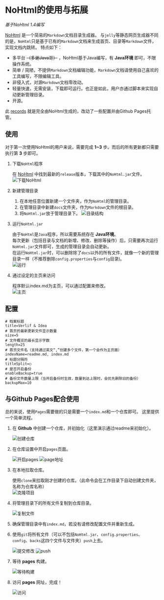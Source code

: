 # NoHtml的使用与拓展

*基于NoHtml 1.4编写*

[NoHtml](https://github.com/Verlif/NoHtml) 是一个简易的`Markdown`文档目录生成器。
与`jelly`等静态网页生成器不同的是，`NoHtml`只是基于已有的`Markdown`文档来生成首页、目录等`Markdown`文件，实现文档内跳转。
特点如下：

* 多平台 ~~（多谢Java哥）~~ ，NoHtml基于Java编写，有 __Java环境__ 即可，不限操作系统。
* 简单 / 简陋，不提供`Markdown`文档编辑功能，`Markdown`文档请使用自己喜欢的工具编写，不限编辑工具。
* 非侵入式，对源`Markdown`文档零改动。
* 轻量快速，无需安装，下载即可运行。也正是如此，用户亦通过脚本来实现自动更新管理目录。
* 开源。

此 [records](https://verlif.top/records) 就是完全由NoHtml生成的，改动了一些配置并由Github Pages托管。

## 使用

对于第一次使用NoHtml的用户来说，需要完成 __1~3__ 步。而后的所有更新都只需要执行第 __3__ 步即可。

1. 下载`NoHtml`程序

   在 [NoHtml](https://github.com/Verlif/NoHtml) 中找到最新的`release`版本，下载其中的`NoHtml.jar`文件。
   ![下载NoHtml](images/下载NoHtml.png)

2. 新建管理目录

   1. 在本地任意位置新建一个文件夹，作为`NoHtml`的管理目录。
   2. 在管理目录中新建`docs`文件夹，作为`Markdown`文件的根目录。
   3. 将`NoHtml.jar`放于管理目录下。
   ![目录结构](images/目录结构.png)

3. 运行`NoHtml.jar`

   由于`NoHtml`是`Java`程序，所以需要系统存在 __Java环境__。  
   每次更新（包括目录与文档的新增、修改、删除等操作）后，只需要再次运行`NoHtml.jar`文件即可，生成的管理目录会自动更新。  
   在运行`NoHtml.jar`时，可以删除除了`docs`以外的所有文件，就像一个新的管理目录一样（不推荐删除`config.properties`与`config`目录)。  
   ![运行](images/运行.png)

4. 通过设定的主页来访问

   程序默认index.md为主页，可以通过配置来修改。  
   ![主页](images/主页.png)

## 配置

```properties
# 档案标题
title=Verlif & Idea
# 首页的最新更新文件显示数量
size=5
# 文件概览的最长显示字数
length=25
# 首页文件名（支持通过英文“,”创建多个文件，第一个会作为主页面）
indexName=readme.md, index.md
# 标题分隔符
titleSplit=○
# 是否开启备份
enableBackup=true
# 备份文件数量上限（当开启备份时生效，数量到达上限时，会优先删除旧的备份）
backupMax=10
```

## 与Github Pages配合使用

总的来说，使用`Pages`需要做的只是需要一个`index.md`和一个仓库即可。
这里提供一个简单流程。

1. 在 __Github__ 中创建一个仓库，并初始化（这里演示通过readme来初始化）。

   ![创建仓库](images/创建仓库.png)

2. 在仓库设置中开启`pages`页面。

   ![开启pages](images/开启pages.png)
   ![page地址](images/page地址.png)

3. 在本地拉取仓库。

   使用`clone`来拉取刚才创建的仓库。（此命令会在工作目录下自动创建文件夹，名称为仓库名称）  
   ![克隆项目](images/clone项目.png)

4. 将管理目录下的所有文件复制到仓库目录。

   ![复制文件](images/复制目录.png)

5. 确保管理目录中有`index.md`，若没有请修改配置文件并重新生成。
6. 使用`git`将所有文件（可以不包括`NoHtml.jar`、`config.properties`、`config`、`backs`这四个文件与文件夹）`push`上去。

   ![提交修改](images/提交修改.png)
   ![push](images/push.png)

7. 等待 __pages__ 构建。

   ![等待构建](images/构建.png)

8. 访问 __pages__ 网址，完成！

   ![访问](images/访问.png)
